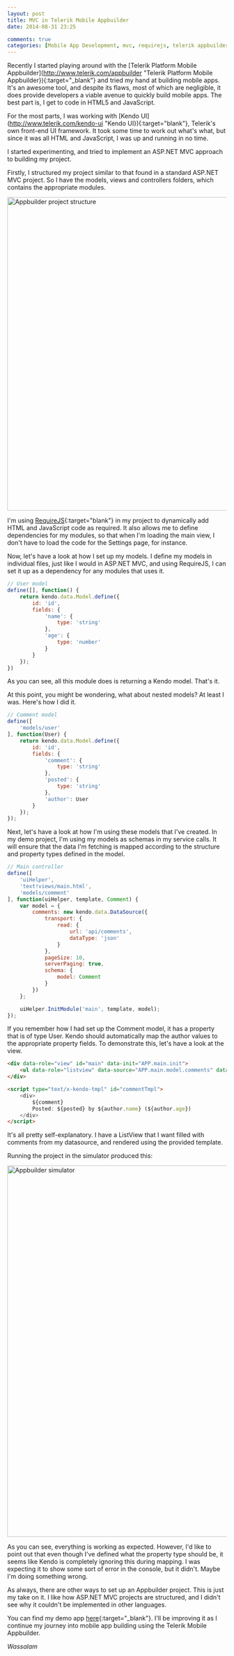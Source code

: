 ```yaml
---
layout: post
title: MVC in Telerik Mobile Appbuilder
date: 2014-08-31 23:25

comments: true
categories: [Mobile App Development, mvc, requirejs, telerik appbuilder]
---
```

Recently I started playing around with the [Telerik Platform Mobile Appbuilder](http://www.telerik.com/appbuilder "Telerik Platform Mobile Appbuilder}){:target="_blank"} and tried my hand at building mobile apps. It's an awesome tool, and despite its flaws, most of which are negligible, it does provide developers a viable avenue to quickly build mobile apps. The best part is, I get to code in HTML5 and JavaScript.

For the most parts, I was working with [Kendo UI](http://www.telerik.com/kendo-ui "Kendo UI}){:target="blank"}, Telerik's own front-end UI framework. It took some time to work out what's what, but since it was all HTML and JavaScript, I was up and running in no time.

I started experimenting, and tried to implement an ASP.NET MVC approach to building my project.

<!--more-->

Firstly, I structured my project similar to that found in a standard ASP.NET MVC project. So I have the models, views and controllers folders, which contains the appropriate modules.

<a href="http://www.dnasir.com/wp-content/uploads/2014/08/project-structure.png" rel="lightbox"><img src="http://www.dnasir.com/wp-content/uploads/2014/08/project-structure.png" alt="Appbuilder project structure" width="1260" height="720" class="alignnone size-full wp-image-2241" /></a>

I'm using [RequireJS](http://requirejs.org "RequireJS"){:target="blank"} in my project to dynamically add HTML and JavaScript code as required. It also allows me to define dependencies for my modules, so that when I'm loading the main view, I don't have to load the code for the Settings page, for instance.

Now, let's have a look at how I set up my models. I define my models in individual files, just like I would in ASP.NET MVC, and using RequireJS, I can set it up as a dependency for any modules that uses it.

```javascript
// User model
define([], function() {
    return kendo.data.Model.define({
        id: 'id',
        fields: {
            'name': {
                type: 'string'
            },
            'age': {
                type: 'number'
            }
        }
    });
})
```

As you can see, all this module does is returning a Kendo model. That's it.

At this point, you might be wondering, what about nested models? At least I was. Here's how I did it.

```javascript
// Comment model
define([
    'models/user'
], function(User) {
    return kendo.data.Model.define({
        id: 'id',
        fields: {
            'comment': {
                type: 'string'
            },
            'posted': {
                type: 'string'
            },
            'author': User
        }
    });
});
```

Next, let's have a look at how I'm using these models that I've created. In my demo project, I'm using my models as schemas in my service calls. It will ensure that the data I'm fetching is mapped according to the structure and property types defined in the model.

```javascript
// Main controller
define([
    'uiHelper',
    'text!views/main.html',
    'models/comment'
], function(uiHelper, template, Comment) {
    var model = {
        comments: new kendo.data.DataSource({
            transport: {
                read: {
                    url: 'api/comments',
                    dataType: 'json'
                }
            },
            pageSize: 10,
            serverPaging: true,
            schema: {
                model: Comment
            }
        })
    };

    uiHelper.InitModule('main', template, model);
});
```

If you remember how I had set up the Comment model, it has a property that is of type User. Kendo should automatically map the author values to the appropriate property fields. To demonstrate this, let's have a look at the view.

```html
<div data-role="view" id="main" data-init="APP.main.init">
    <ul data-role="listview" data-source="APP.main.model.comments" data-template="commentTmpl"></ul>
</div>

<script type="text/x-kendo-tmpl" id="commentTmpl">
    <div>
        ${comment}
        Posted: ${posted} by ${author.name} (${author.age})
    </div>
</script>
```

It's all pretty self-explanatory. I have a ListView that I want filled with comments from my datasource, and rendered using the provided template.

Running the project in the simulator produced this:

<a href="http://www.dnasir.com/wp-content/uploads/2014/08/project-simulator.png" rel="lightbox"><img src="http://www.dnasir.com/wp-content/uploads/2014/08/project-simulator.png" alt="Appbuilder simulator" width="1124" height="853" class="alignnone size-full wp-image-2255" /></a>

As you can see, everything is working as expected. However, I'd like to point out that even though I've defined what the property type should be, it seems like Kendo is completely ignoring this during mapping. I was expecting it to show some sort of error in the console, but it didn't. Maybe I'm doing something wrong.

As always, there are other ways to set up an Appbuilder project. This is just my take on it. I like how ASP.NET MVC projects are structured, and I didn't see why it couldn't be implemented in other languages.

You can find my demo app [here](https://bitbucket.org/dzul1983/telerik-mobile-appbuilder-app-base){:target="_blank"}.  I'll be improving it as I continue my journey into mobile app building using the Telerik Mobile Appbuilder.

<em>Wassalam</em>
